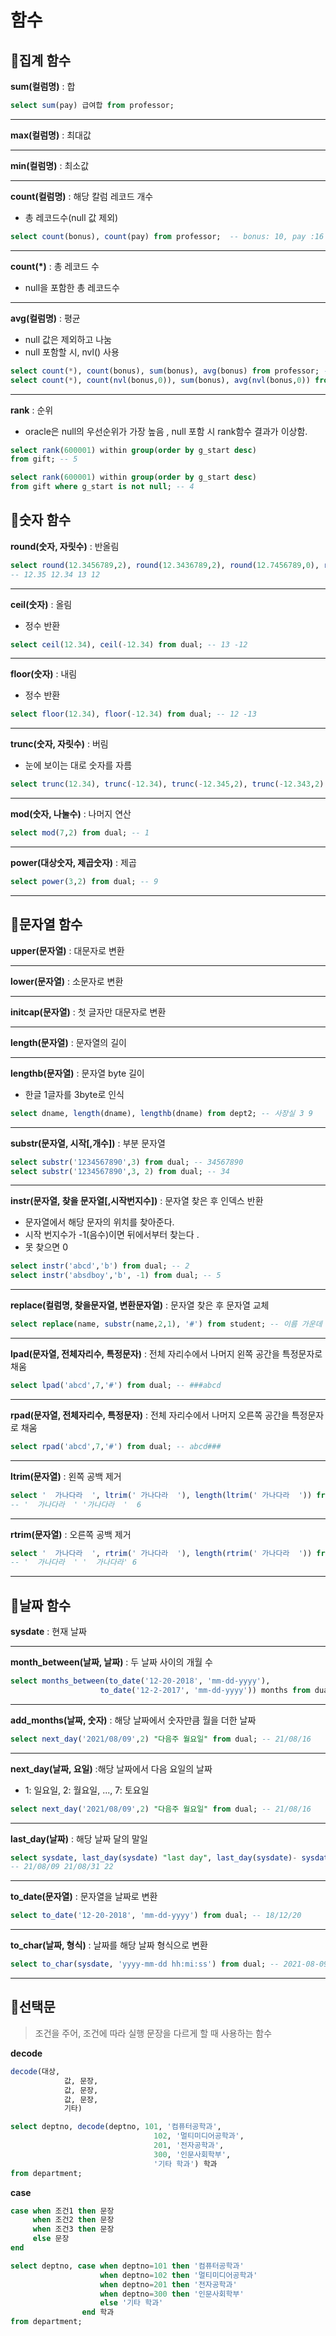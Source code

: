
# 함수

## 👶집계 함수

**sum(컬럼명)** : 합
```sql
select sum(pay) 급여합 from professor;
```
<hr />

**max(컬럼명)** : 최대값
<hr />

**min(컬럼명)** : 최소값
<hr />

**count(컬럼명)** : 해당 칼럼 레코드 개수 
- 총 레코드수(null 값 제외)
```sql
select count(bonus), count(pay) from professor;  -- bonus: 10, pay :16 (bonus 없는 사람 존재)
```
<hr />

**count(*)** : 총 레코드 수
- null을 포함한 총 레코드수
<hr />

**avg(컬럼명)** : 평균
- null 값은 제외하고 나눔
- null 포함할 시, nvl() 사용
```sql
select count(*), count(bonus), sum(bonus), avg(bonus) from professor; -- 16 10 780 78
select count(*), count(nvl(bonus,0)), sum(bonus), avg(nvl(bonus,0)) from professor; -- 16 16 780 48.75
```
<hr />

**rank** : 순위
- oracle은 null의 우선순위가 가장 높음 , null 포함 시 rank함수 결과가 이상함.
```sql
select rank(600001) within group(order by g_start desc) 
from gift; -- 5

select rank(600001) within group(order by g_start desc) 
from gift where g_start is not null; -- 4
```
	


## 🧑숫자 함수
**round(숫자, 자릿수)** : 반올림
```sql
select round(12.3456789,2), round(12.3436789,2), round(12.7456789,0), round(12.3456789,0) from dual; 
-- 12.35 12.34 13 12
```
<hr />

**ceil(숫자)** : 올림
- 정수 반환 
```sql
select ceil(12.34), ceil(-12.34) from dual; -- 13 -12
```
<hr />

**floor(숫자)** : 내림
- 정수 반환 
```sql
select floor(12.34), floor(-12.34) from dual; -- 12 -13
```
<hr />

**trunc(숫자, 자릿수)** : 버림
-  눈에 보이는 대로 숫자를 자름 
```sql
select trunc(12.34), trunc(-12.34), trunc(-12.345,2), trunc(-12.343,2) from dual; -- 12	-12	-12.34	-12.34
```
<hr />

**mod(숫자, 나눌수)** : 나머지 연산
```sql
select mod(7,2) from dual; -- 1
```
<hr />

**power(대상숫자, 제곱숫자)** : 제곱
```sql
select power(3,2) from dual; -- 9
```
<hr />

## 👨문자열 함수
**upper(문자열)** : 대문자로 변환
<hr />

**lower(문자열)** : 소문자로 변환
<hr />

**initcap(문자열)** : 첫 글자만 대문자로 변환
<hr />

**length(문자열)** : 문자열의 길이
<hr />

**lengthb(문자열)** : 문자열 byte 길이
- 한글 1글자를 3byte로 인식
```sql
select dname, length(dname), lengthb(dname) from dept2; -- 사장실 3 9
```
<hr />

**substr(문자열, 시작[,개수])** : 부분 문자열 
```sql
select substr('1234567890',3) from dual; -- 34567890
select substr('1234567890',3, 2) from dual; -- 34
```
<hr />

**instr(문자열, 찾을 문자열[,시작번지수])** : 문자열 찾은 후 인덱스 반환
-  문자열에서 해당 문자의 위치를 찾아준다.
- 시작 번지수가 -1(음수)이면 뒤에서부터 찾는다 .
- 못 찾으면 0
```sql
select instr('abcd','b') from dual; -- 2 
select instr('absdboy','b', -1) from dual; -- 5 
```
<hr />

**replace(컬럼명, 찾을문자열, 변환문자열)** : 문자열 찾은 후 문자열 교체

```sql
select replace(name, substr(name,2,1), '#') from student; -- 이름 가운데 글자 #으로 교체
```
<hr />

**lpad(문자열, 전체자리수, 특정문자)** :  전체 자리수에서 나머지 왼쪽 공간을 특정문자로 채움
```sql
select lpad('abcd',7,'#') from dual; -- ###abcd
```
<hr />

**rpad(문자열, 전체자리수, 특정문자)** :  전체 자리수에서 나머지 오른쪽 공간을 특정문자로 채움
```sql
select rpad('abcd',7,'#') from dual; -- abcd###
```
<hr />

**ltrim(문자열)** : 왼쪽 공백 제거 
```sql
select '  가나다라  ', ltrim(' 가나다라  '), length(ltrim(' 가나다라  ')) from dual; 
-- '  가나다라  ' '가나다라  '	6 
```
<hr />

**rtrim(문자열)** : 오른쪽 공백 제거 
```sql
select '  가나다라  ', rtrim(' 가나다라  '), length(rtrim(' 가나다라  ')) from dual; 
-- '  가나다라  ' '  가나다라' 6 
```
<hr />

## 👴날짜 함수
**sysdate** : 현재 날짜
<hr />

**month_between(날짜, 날짜)** : 두 날짜 사이의 개월 수
```sql
select months_between(to_date('12-20-2018', 'mm-dd-yyyy'),
					to_date('12-2-2017', 'mm-dd-yyyy')) months from dual; -- 12
```
<hr />

**add_months(날짜, 숫자)** : 해당 날짜에서 숫자만큼 월을 더한 날짜
```sql
select next_day('2021/08/09',2) "다음주 월요일" from dual; -- 21/08/16 
```
<hr />

**next_day(날짜, 요일)** :해당 날짜에서 다음 요일의 날짜
- 1: 일요일, 2: 월요일, ..., 7: 토요일
```sql
select next_day('2021/08/09',2) "다음주 월요일" from dual; -- 21/08/16 
```
<hr />


**last_day(날짜)** : 해당 날짜 달의 말일
```sql
select sysdate, last_day(sysdate) "last day", last_day(sysdate)- sysdate "말일까지 남은 날짜" from dual; 
-- 21/08/09	21/08/31 22
```
<hr />

**to_date(문자열)** : 문자열을 날짜로 변환
```sql
select to_date('12-20-2018', 'mm-dd-yyyy') from dual; -- 18/12/20
```
<hr />

**to_char(날짜, 형식)** : 날짜를 해당 날짜 형식으로 변환
```sql
select to_char(sysdate, 'yyyy-mm-dd hh:mi:ss') from dual; -- 2021-08-09 06:56:19
```
<hr />

## 👼선택문
> 조건을 주어, 조건에 따라 실행 문장을 다르게 할 때 사용하는 함수

**decode**
```sql
decode(대상,
			값, 문장,
			값, 문장,
			값, 문장,
			기타)
```
```sql
select deptno, decode(deptno, 101, '컴퓨터공학과', 
                                102, '멀티미디어공학과',
                                201, '전자공학과',
                                300, '인문사회학부',
                                '기타 학과') 학과
from department; 
```

**case**
```sql
case when 조건1 then 문장
	 when 조건2 then 문장
	 when 조건3 then 문장
	 else 문장 
end
```
```sql
select deptno, case when deptno=101 then '컴퓨터공학과'
                    when deptno=102 then '멀티미디어공학과'
                    when deptno=201 then '전자공학과'
                    when deptno=300 then '인문사회학부'
                    else '기타 학과' 
                end 학과
from department;
```